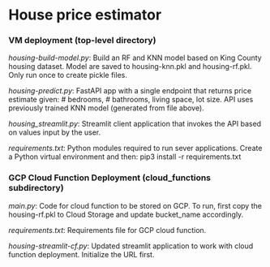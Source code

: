 # House price estimator

### VM deployment (top-level directory)
*housing-build-model.py*: Build an RF and KNN model based on King County housing dataset.  Model are saved to housing-knn.pkl and housing-rf.pkl.  Only run once to create pickle files. 

*housing-predict.py*: FastAPI app with a single endpoint that returns price estimate given: # bedrooms, # bathrooms, living space, lot size.  API uses previously trained KNN model (generated from file above).  

*housing_streamlit.py*: Streamlit client application that invokes the API based on values input by the user.  

*requirements.txt*: Python modules required to run sever applications.  Create a Python virtual environment and then: pip3 install -r requirements.txt

### GCP Cloud Function Deployment (cloud_functions subdirectory)

*main.py*: Code for cloud function to be stored on GCP.  To run, first copy the housing-rf.pkl to Cloud Storage and update bucket_name accordingly.

*requirements.txt*: Requirements file for GCP cloud function.  

*housing-streamlit-cf.py*: Updated streamlit application to work with cloud function deployment.  Initialize the URL first.  

 
